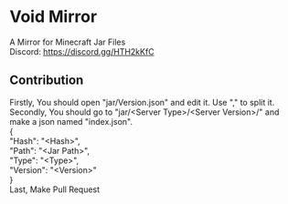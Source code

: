 # Void Mirror  
A Mirror for Minecraft Jar Files  
Discord: https://discord.gg/HTH2kKfC  
  
## Contribution  
Firstly, You should open "jar/Version.json" and edit it. Use "," to split it.  
Secondly, You should go to "jar/\<Server Type\>/\<Server Version\>/" and make a json named "index.json".  
{  
    "Hash": "\<Hash\>",  
    "Path": "\<Jar Path\>",  
    "Type": "\<Type\>",  
    "Version": "\<Version\>"  
}  
Last, Make Pull Request  
